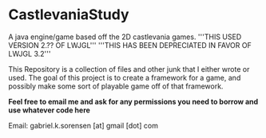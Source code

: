 CastlevaniaStudy
================

A java engine/game based off the 2D castlevania games. 
'''THIS USED VERSION 2.?? OF LWJGL'''
'''THIS HAS BEEN DEPRECIATED IN FAVOR OF LWJGL 3.2'''

This Repository is a collection of files and other junk that I either wrote or used.
The goal of this project is to create a framework for a game,
and possibly make some sort of playable game off of that framework.

****Feel free to email me and ask for any permissions you need to borrow and use whatever code here****

Email: gabriel.k.sorensen [at] gmail [dot] com
